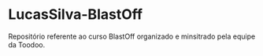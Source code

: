 # LucasSilva-BlastOff
Repositório referente ao curso BlastOff organizado e minsitrado pela equipe da Toodoo.
